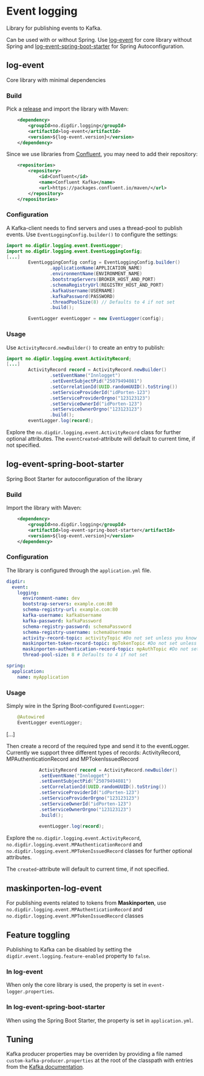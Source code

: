 # Event logging

Library for publishing events to Kafka.

Can be used with or without Spring. Use [log-event](#log-event) for core library without Spring and [log-event-spring-boot-starter](#log-event-spring-boot-starter) for Spring Autoconfiguration. 

## log-event
Core library with minimal dependencies

### Build

Pick a [release](https://github.com/felleslosninger/eid-log-event/releases) 
and import the library with Maven:

```xml
    <dependency>
        <groupId>no.digdir.logging</groupId>
        <artifactId>log-event</artifactId>
        <version>${log-event.version}</version>
    </dependency>
```
Since we use libraries from [Confluent](https://confluent.io), you may need to add their repository:
```xml
    <repositories>
        <repository>
            <id>Confluent</id>
            <name>Confluent Kafka</name>
            <url>https://packages.confluent.io/maven/</url>
        </repository>
    </repositories>
```
### Configuration

A Kafka-client needs to find servers and uses a thread-pool to publish events.
Use `EventLoggingConfig.builder()` to configure the settings:

```java
import no.digdir.logging.event.EventLogger;
import no.digdir.logging.event.EventLoggingConfig;
[...]
        EventLoggingConfig config = EventLoggingConfig.builder()
                .applicationName(APPLICATION_NAME)
                .environmentName(ENVIRONMENT_NAME)
                .bootstrapServers(BROKER_HOST_AND_PORT)
                .schemaRegistryUrl(REGISTRY_HOST_AND_PORT)
                .kafkaUsername(USERNAME)
                .kafkaPassword(PASSWORD)
                .threadPoolSize(8) // Defaults to 4 if not set
                .build();

        EventLogger eventLogger = new EventLogger(config);
```

### Usage

Use `ActivityRecord.newBuilder()` to create an entry to publish:

```java
import no.digdir.logging.event.ActivityRecord;
[...]
        ActivityRecord record = ActivityRecord.newBuilder()
                .setEventName("Innlogget")
                .setEventSubjectPid("25079494081")
                .setCorrelationId(UUID.randomUUID().toString())
                .setServiceProviderId("idPorten-123")
                .setServiceProviderOrgno("123123123")
                .setServiceOwnerId("idPorten-123")
                .setServiceOwnerOrgno("123123123")
                .build();
        eventLogger.log(record);
```

Explore the `no.digdir.logging.event.ActivityRecord` class for further optional attributes.
The `eventCreated`-attribute will default to current time, if not specified.

## log-event-spring-boot-starter
Spring Boot Starter for autoconfiguration of the library

### Build
Import the library with Maven:
```xml
    <dependency>
        <groupId>no.digdir.logging</groupId>
        <artifactId>log-event-spring-boot-starter</artifactId>
        <version>${log-event.version}</version>
    </dependency>
```
### Configuration
The library is configured through the `application.yml` file.
```yaml
digdir:
  event:
    logging:
      environment-name: dev
      bootstrap-servers: example.com:80
      schema-registry-url: example.com:80
      kafka-username: kafkaUsername
      kafka-password: kafkaPassword
      schema-registry-password: schemaPassword
      schema-registry-username: schemaUsername
      activity-record-topic: activityTopic #Do not set unless you know you want to ship to different location than the default topic
      maskinporten-token-record-topic: mpTokenTopic #Do not set unless you know you want to ship to different location than the default topic
      maskinporten-authentication-record-topic: mpAuthTopic #Do not set unless you know you want to ship to different location than the default topic
      thread-pool-size: 8 # Defaults to 4 if not set

spring:
  application:
    name: myApplication

```
### Usage
Simply wire in the Spring Boot-configured `EventLogger`:
```java
    @Autowired
    EventLogger eventLogger;
```
[...]

Then create a record of the required type and send it to the eventLogger.
Currently we support three different types of records: ActivityRecord, MPAuthenticationRecord and MPTokenIssuedRecord
```java
            ActivityRecord record = ActivityRecord.newBuilder()
            .setEventName("Innlogget")
            .setEventSubjectPid("25079494081")
            .setCorrelationId(UUID.randomUUID().toString())
            .setServiceProviderId("idPorten-123")
            .setServiceProviderOrgno("123123123")
            .setServiceOwnerId("idPorten-123")
            .setServiceOwnerOrgno("123123123")
            .build();
            
            eventLogger.log(record);            
```

Explore the `no.digdir.logging.event.ActivityRecord`, `no.digdir.logging.event.MPAuthenticationRecord` and `no.digdir.logging.event.MPTokenIssuedRecord` classes for further optional attributes.

The `created`-attribute will default to current time, if not specified.

## maskinporten-log-event
For publishing events related to tokens from **Maskinporten**, use `no.digdir.logging.event.MPAuthenticationRecord` and `no.digdir.logging.event.MPTokenIssuedRecord` classes



## Feature toggling
Publishing to Kafka can be disabled by setting the `digdir.event.logging.feature-enabled` property to `false`.

### In log-event
When only the core library is used, the property is set in `event-logger.properties`.

### In log-event-spring-boot-starter
When using the Spring Boot Starter, the property is set in `application.yml`. 

## Tuning
Kafka producer properties may be overriden by providing a file named `custom-kafka-producer.properties` at the root of 
the classpath with entries from the [Kafka documentation](http://kafka.apache.org/documentation.html#producerconfigs). 
